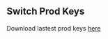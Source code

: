 ## Switch Prod Keys

Download lastest prod keys [here](https://github.com/ganarcasas/switch-prod-keys/releases/tag/19.0.1)
